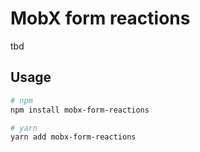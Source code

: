 # MobX form reactions

tbd

## Usage

```bash
# npm
npm install mobx-form-reactions

# yarn
yarn add mobx-form-reactions
```

